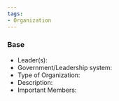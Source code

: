 ```yaml
---
tags:
- Organization
---
```

### Base
- Leader(s):
- Government/Leadership system:
- Type of Organization:
- Description:
- Important Members: